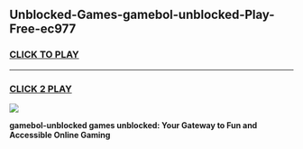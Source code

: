 
## Unblocked-Games-gamebol-unblocked-Play-Free-ec977
<h3>
<a href="https://premium76.site?title=gamebol-unblocked&ref=10A">CLICK TO PLAY</a></h3>
<hr>

<h3>
<a href="https://premium76.site?title=gamebol-unblocked&ref=10A">CLICK 2 PLAY</a>
  
</h3>

<a href="https://premium76.site?title=gamebol-unblocked&ref=10A"><img src="https://clearcache.store/games.png"></a>


**gamebol-unblocked games unblocked: Your Gateway to Fun and Accessible Online Gaming**

